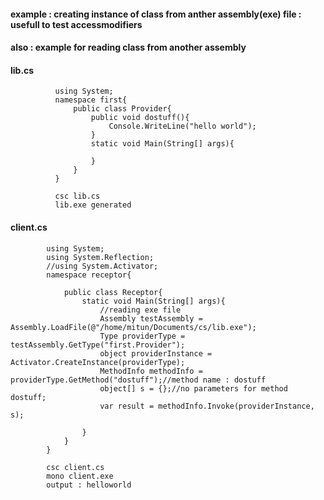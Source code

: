 #### example : creating instance of class from anther assembly(exe) file : usefull to test accessmodifiers

#### also : example for reading class from another assembly

#### lib.cs

              using System;
              namespace first{
                  public class Provider{
                      public void dostuff(){
                          Console.WriteLine("hello world");
                      }
                      static void Main(String[] args){

                      }
                  }
              }
              
              csc lib.cs 
              lib.exe generated
              
              
#### client.cs

            using System;
            using System.Reflection;
            //using System.Activator;
            namespace receptor{

                public class Receptor{
                    static void Main(String[] args){
                        //reading exe file
                        Assembly testAssembly = Assembly.LoadFile(@"/home/mitun/Documents/cs/lib.exe");
                        Type providerType = testAssembly.GetType("first.Provider");            
                        object providerInstance = Activator.CreateInstance(providerType);
                        MethodInfo methodInfo = providerType.GetMethod("dostuff");//method name : dostuff
                        object[] s = {};//no parameters for method dostuff;
                        var result = methodInfo.Invoke(providerInstance, s);

                    }
                }
            }
            
            csc client.cs
            mono client.exe
            output : helloworld
